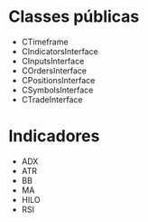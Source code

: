 # Classes públicas
- CTimeframe
- CIndicatorsInterface
- CInputsInterface
- COrdersInterface
- CPositionsInterface
- CSymbolsInterface
- CTradeInterface

# Indicadores
- ADX
- ATR
- BB
- MA
- HILO
- RSI